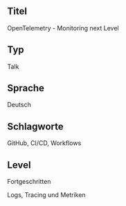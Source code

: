 ## Titel
OpenTelemetry - Monitoring next Level

## Typ
Talk

## Sprache
Deutsch

## Schlagworte
GitHub, CI/CD, Workflows

## Level
Fortgeschritten

Logs, Tracing und Metriken 